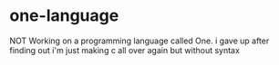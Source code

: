 # one-language
NOT Working on a programming language called One.
i gave up after finding out i'm just making c all over again but without syntax